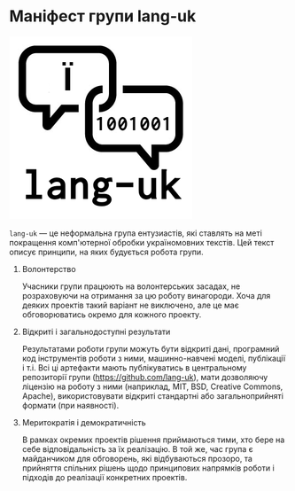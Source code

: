 # Маніфест групи lang-uk

![lang-uk](lang-uk.png)

`lang-uk` — це неформальна група ентузиастів, які ставлять на меті покращення комп'ютерної обробки україномовних текстів.
Цей текст описує принципи, на яких будується робота групи.

1. Волонтерство

    Учасники групи працюють на волонтерських засадах, не розраховуючи на отримання за цю роботу винагороди.
Хоча для деяких проектів такий варіант не виключено, але це має обговорюватись окремо для кожного проекту.

2. Відкриті і загальнодоступні результати

    Результатами роботи групи можуть бути відкриті дані, програмний код інструментів роботи з ними, машинно-навчені моделі, публікації і т.і.
Всі ці артефакти мають публікуватись в центральному репозиторії групи (https://github.com/lang-uk),
мати дозволяючу ліцензію на роботу з ними (наприклад, MIT, BSD, Creative Commons, Apache),
використовувати відкриті стандартні або загальноприйняті формати (при наявності).

3. Меритократія і демократичність

    В рамках окремих проектів рішення приймаються тими, хто бере на себе відповідальність за їх реалізацію.
В той же, час група є майданчиком для обговорень, які відбуваються прозоро, та прийняття спільних рішень щодо принципових напрямків роботи і підходів до реалізації конкретних проектів.

